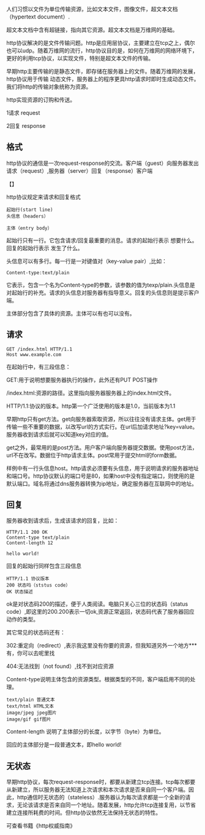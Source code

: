 人们习惯以文件为单位传输资源，比如文本文件，图像文件，超文本文档（hypertext document）.

超文本文档中含有超链接，指向其它资源。超文本文档是万维网的基础。

http协议解决的是文件传输问题。http是应用层协议，主要建立在tcp之上，偶尔也可以udp。随着万维网的流行，http协议目的是，如何在万维网的网络环境下，更好的利用tcp协议，以实现文件，特别是超文本文件的传输。

早期http主要传输的是静态文件，即存储在服务器上的文件。随着万维网的发展，http协议用于传输 动态文件，服务器上的程序更具http请求时即时生成动态文件。我们将http的传输对象统称为资源。

http实现资源的订购和传送。

1请求 request

2回复 response

## 格式

http协议的通信是一次request-response的交流。客户端（guest）向服务器发出请求（request）,服务器（server）回复（response）客户端

【】

http协议规定来请求和回复格式

```http
起始行(start line)
头信息（headers）

主体（entry body）
```

起始行只有一行。它包含请求/回复最重要的消息。请求的起始行表示 想要什么。回复的起始行表示 发生了什么。

头信息可以有多行。每一行是一对键值对（key-value pair）,比如：

```http
Content-type:text/plain
```

它表示，包含一个名为Content-type的参数，该参数的值为texp/plain.头信息是对起始行的补充。请求的头信息对服务器有指导意义。回复的头信息则是提示客户端。

主体部分包含了具体的资源。主体可以有也可以没有。

## 请求

```http
GET /index.html HTTP/1.1
Host www.example.com
```

在起始行中，有三段信息：

GET:用于说明想要服务器执行的操作，此外还有PUT POST操作

/index.html:资源的路径。这里指向服务器服务器上的index.html文件。

HTTP/1.1:协议的版本。http第一个广泛使用的版本是1.0，当前版本为1.1

早期http只有get方法。get向服务器索取资源，所以往往没有请求主体。get用于传输一些不重要的数据，以改写url的方式实行。在url后加请求地址?key=value。服务器收到请求后就可以知道key对应的值。

get之外，最常用的是post方法。用户客户端向服务器提交数据。使用post方法，url不在改写。数据位于http请求主体。post常用于提交html的form数据。

样例中有一行头信息host。http请求必须要有头信息，用于说明请求的服务器地址和端口号。http协议默认的端口号是80，如果host中没有指定端口，则使用的是默认端口。域名将通过dns服务器转换为ip地址，确定服务器在互联网中的地址。

## 回复

服务器收到请求后，生成该请求的回复，比如：

```http
HTTP/1.1 200 OK
Content-type text/plain    
Content-length 12

hello world!
```

回复的起始行同样包含三段信息

```http
HTTP/1.1 协议版本
200 状态吗（ststus code）
OK 状态描述
```

ok是对状态码200的描述，便于人类阅读。电脑只关心三位的状态码（status code）,即这里的200.200表示一切ok,资源正常返回，状态码代表了服务器回应动作的类型。

其它常见的状态码还有：

302:重定向（redirect）,表示我这里没有你要的资源，但我知道另外一个地方***有，你可以去呢里找

404:无法找到（not found）,找不到对应资源

Content-type说明主体包含的资源类型。根据类型的不同，客户端启用不同的处理。

```http
text/plain 普通文本
text/html HTML文本
image/jpeg jpeg图片
image/gif gif图片
```

Content-length 说明了主体部分的长度，以字节（byte）为单位。

回应的主体部分是一段普通文本，即hello world!

## 无状态

早期http协议，每次request-response时，都要从新建立tcp连接。tcp每次都要从新建立，所以服务器无法知道上次请求和本次请求是否来自同一个客户端。因此，http通信时无状态的（stateless）.服务器认为每次请求都是一个全新的请求，无论该请求是否来自同一个地址。随着发展，http允许tcp连接复用，以节省建立连接所耗费的时间。但http协议依然无法保持无状态的特性。

可查看书籍《http权威指南》



